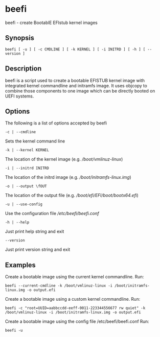 # beefi
beefi - create BootablE EFIstub kernel images

## Synopsis
```
beefi [ -u ] [ -c CMDLINE ] [ -k KERNEL ] [ -i INITRD ] [ -h ] [ --version ]
```

## Description
beefi is a script used to create a bootable EFISTUB kernel image with
integrated kernel commandline and initramfs image. It uses objcopy to
combine those components to one image which can be directly booted on
UEFI systems.

## Options
The following is a list of options accepted by beefi

```
-c | --cmdline
```
Sets the kernel command line

```
-k | --kernel KERNEL
```
The location of the kernel image (e.g. */boot/vmlinuz-linux*)

```
-i | --initrd INITRD
```
The location of the initrd image (e.g. */boot/initramfs-linux.img*)

```
-o | --output \fOUT
```
The location of the output file (e.g. */boot/efi/EFI/boot/bootx64.efi*)

```
-u | --use-config
```
Use the configuration file */etc/beefi/beefi.conf*

```
-h | --help
```
Just print help string and exit

```
--version
```
Just print version string and exit

## Examples

Create a bootable image using the current kernel commandline.
Run:
```
beefi --current-cmdline -k /boot/vmlinuz-linux -i /boot/initramfs-linux.img -o output.efi
```

Create a bootable image using a custom kernel commandline.
Run:
```
beefi -c "root=UUID=aabbccdd-eeff-0011-223344556677 rw quiet" -k /boot/vmlinuz-linux -i /boot/initramfs-linux.img -o output.efi
```

Create a bootable image using the config file /etc/beefi/beefi.conf
Run:
```
beefi -u
```